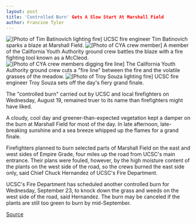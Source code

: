 ```yaml
---
layout: post
title: 'Controlled Burn' Gets A Slow Start At Marshall Field
author: Francine Tyler
---
```


![\[Photo of Tim Batinovich lighting fire\]][1] UCSC fire engineer Tim Batinovich sparks a blaze at Marshall Field.
![\[Photo of CYA crew member\]][2] A member of the California Youth Authority ground crew battles the blaze with a fire fighting tool known as a McCleod.
![\[Photo of CYA crew members digging fire line\]][3] The California Youth Authority ground crew cuts a "fire line" between the fire and the volatile grasses of the meadow.
![\[Photo of Troy Souza lighting fire\]][4] UCSC fire engineer Troy Souza sets off the day's fiery grand finale.

The "controlled burn" carried out by UCSC and local firefighters on Wednesday, August 19, remained truer to its name than firefighters might have liked.

A cloudy, cool day and greener-than-expected vegetation kept a damper on the burn at Marshall Field for most of the day. In late afternoon, late-breaking sunshine and a sea breeze whipped up the flames for a grand finale.

Firefighters planned to burn selected parts of Marshall Field on the east and west sides of Empire Grade, four miles up the road from UCSC's main entrance. Their plans were fouled, however, by the high moisture content of the plants on the west side of the road, so the crews burned the east side only, said Chief Chuck Hernandez of UCSC's Fire Department.

UCSC's Fire Department has scheduled another controlled burn for Wednesday, September 23, to knock down the grass and weeds on the west side of the road, said Hernandez. The burn may be canceled if the plants are still too green to burn by mid-September.

[1]: http://www1.ucsc.edu/oncampus/currents/98-99/art/fire1.98-08-24.gif
[2]: http://www1.ucsc.edu/oncampus/currents/98-99/art/fire2.98-08-24.gif
[3]: http://www1.ucsc.edu/oncampus/currents/98-99/art/fire3.98-08-24.gif
[4]: http://www1.ucsc.edu/oncampus/currents/98-99/art/fire4.98-08-24.gif

[Source](http://www1.ucsc.edu/oncampus/currents/98-99/08-24/burn.htm "Permalink to Controlled burn: 08-24-98")

